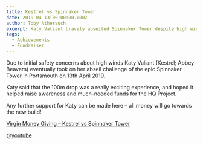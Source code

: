 ```yaml
---
title: Kestrel vs Spinnaker Tower
date: 2019-04-13T00:00:00.000Z
author: Toby Athersuch
excerpt: Katy Valiant bravely abseiled Spinnaker Tower despite high winds, raising funds for the HQ Project. Show support at the provided link!
tags:
  - Achievements
  - Fundraiser
---
```


Due to initial safety concerns about high winds Katy Valiant (Kestrel; Abbey Beavers) eventually took on her abseil challenge of the epic Spinnaker Tower in Portsmouth on 13th April 2019.

Katy said that the 100m drop was a really exciting experience, and hoped it helped raise awareness and much-needed funds for the HQ Project.

Any further support for Katy can be made here – all money will go towards the new build!

[Virgin Money Giving – Kestrel vs Spinnaker Tower](https://uk.virginmoneygiving.com/fund/katy)

@[youtube](ZSLwEyel4Gk)